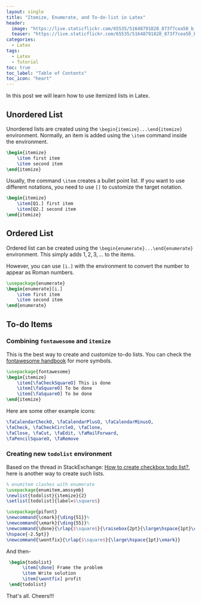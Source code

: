 ```yaml
---
layout: single
title: "Itemize, Enumerate, and To-do-list in Latex"
header:
  image: "https://live.staticflickr.com/65535/51648791820_873f7cea50_b.jpg"
  teaser: "https://live.staticflickr.com/65535/51648791820_873f7cea50_b.jpg"
categories:
  - Latex
tags:
  - Latex
  - Tutorial
toc: true
toc_label: "Table of Contents"
toc_icon: "heart"
---
```


In this post we will learn how to use itemized lists in Latex.

## Unordered List
Unordered lists are created using the `\begin{itemize}...\end{itemize}` environment. Normally, an item is added using the `\item` command inside the environment.

```latex
\begin{itemize}
    \item first item
    \item second item
\end{itemize}
```

Usually, the command `\item` creates a bullet point list. If you want to use different notations, you need to use `[]` to customize the target notation.
```latex
\begin{itemize}
    \item[Q1.] first item
    \item[Q2.] second item
\end{itemize}
```

## Ordered List
Ordered list can be created using the `\begin{enumerate}...\end{enumerate}` environment. This simply adds $1,2,3,\dots$ to the items.

However, you can use `[i.]` with the environment to convert the number to appear as Roman numbers.
```latex
\usepackage{enumerate}
\begin{enumerate}[i.]
    \item first item
    \item second item
\end{enumerate}

```

## To-do Items
### Combining `fontawesome` and `itemize`
This is the best way to create and customize to-do lists. You can check the [fontawesome handbook](http://mirrors.ibiblio.org/CTAN/fonts/fontawesome/doc/fontawesome.pdf) for more symbols.
```latex
\usepackage{fontawesome}
\begin{itemize}
    \item[\faCheckSquareO] This is done
    \item[\faSquareO] To be done 
    \item[\faSquareO] To be done 
\end{itemize}
```

Here are some other example icons: 
```latex
\faCalendarCheckO, \faCalendarPlusO, \faCalendarMinusO, 
\faCheck, \faCheckCircleO, \faClone, 
\faClose, \faCut, \faEdit, \faMailForward, 
\faPencilSquareO, \faRemove
```

### Creating new `todolist` environment
Based on the thread in StackExchange:  [How to create checkbox todo list?](https://tex.stackexchange.com/questions/247681/how-to-create-checkbox-todo-list), here is another way to create such lists.
```latex
% enumitem clashes with enumerate
\usepackage{enumitem,amssymb} 
\newlist{todolist}{itemize}{2}
\setlist[todolist]{label=$\square$}

\usepackage{pifont}
\newcommand{\cmark}{\ding{51}}%
\newcommand{\xmark}{\ding{55}}%
\newcommand{\done}{\rlap{$\square$}{\raisebox{2pt}{\large\hspace{1pt}\cmark}}%
\hspace{-2.5pt}}
\newcommand{\wontfix}{\rlap{$\square$}{\large\hspace{1pt}\xmark}}
```

And then-
```latex
 \begin{todolist}
	  \item[\done] Frame the problem
	  \item Write solution
	  \item[\wontfix] profit
 \end{todolist}
```

That's all. Cheers!!!
<!--stackedit_data:
eyJoaXN0b3J5IjpbLTE3NzQ4MTY3OTBdfQ==
-->